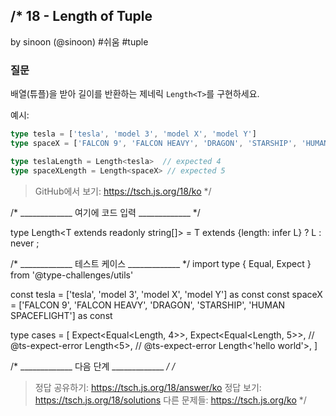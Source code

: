/*
  18 - Length of Tuple
  -------
  by sinoon (@sinoon) #쉬움 #tuple

  ### 질문

  배열(튜플)을 받아 길이를 반환하는 제네릭 `Length<T>`를 구현하세요.

  예시:

  ```ts
  type tesla = ['tesla', 'model 3', 'model X', 'model Y']
  type spaceX = ['FALCON 9', 'FALCON HEAVY', 'DRAGON', 'STARSHIP', 'HUMAN SPACEFLIGHT']

  type teslaLength = Length<tesla>  // expected 4
  type spaceXLength = Length<spaceX> // expected 5
  ```

  > GitHub에서 보기: https://tsch.js.org/18/ko
*/

/* _____________ 여기에 코드 입력 _____________ */

type Length<T extends readonly string[]> = T extends {length: infer L} ? L : never ;

/* _____________ 테스트 케이스 _____________ */
import type { Equal, Expect } from '@type-challenges/utils'

const tesla = ['tesla', 'model 3', 'model X', 'model Y'] as const
const spaceX = ['FALCON 9', 'FALCON HEAVY', 'DRAGON', 'STARSHIP', 'HUMAN SPACEFLIGHT'] as const

type cases = [
  Expect<Equal<Length<typeof tesla>, 4>>,
  Expect<Equal<Length<typeof spaceX>, 5>>,
  // @ts-expect-error
  Length<5>,
  // @ts-expect-error
  Length<'hello world'>,
]

/* _____________ 다음 단계 _____________ */
/*
  > 정답 공유하기: https://tsch.js.org/18/answer/ko
  > 정답 보기: https://tsch.js.org/18/solutions
  > 다른 문제들: https://tsch.js.org/ko
*/
